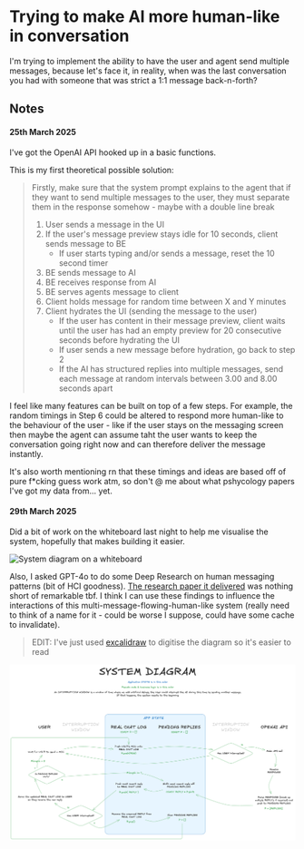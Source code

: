 # Trying to make AI more human-like in conversation

I'm trying to implement the ability to have the user and agent send multiple messages, because let's face it, in reality, when was the last conversation you had with someone that was strict a 1:1 message back-n-forth?

## Notes

#### 25th March 2025

I've got the OpenAI API hooked up in a basic functions.

This is my first theoretical possible solution:

> Firstly, make sure that the system prompt explains to the agent that if they want to send multiple messages to the user, they must separate them in the response somehow - maybe with a double line break
>
> 1. User sends a message in the UI
> 2. If the user's message preview stays idle for 10 seconds, client sends message to BE
>    - If user starts typing and/or sends a message, reset the 10 second timer
> 3. BE sends message to AI
> 4. BE receives response from AI
> 5. BE serves agents message to client
> 6. Client holds message for random time between X and Y minutes
> 7. Client hydrates the UI (sending the message to the user)
>    - If the user has content in their message preview, client waits until the user has had an empty preview for 20 consecutive seconds before hydrating the UI
>    - If user sends a new message before hydration, go back to step 2
>    - If the AI has structured replies into multiple messages, send each message at random intervals between 3.00 and 8.00 seconds apart

I feel like many features can be built on top of a few steps. For example, the random timings in Step 6 could be altered to respond more human-like to the behaviour of the user - like if the user stays on the messaging screen then maybe the agent can assume taht the user wants to keep the conversation going right now and can therefore deliver the message instantly.

It's also worth mentioning rn that these timings and ideas are based off of pure f\*cking guess work atm, so don't @ me about what pshycology papers I've got my data from... yet.

#### 29th March 2025

Did a bit of work on the whiteboard last night to help me visualise the system, hopefully that makes building it easier.

![System diagram on a whiteboard](./system-diagram-v2.png)

Also, I asked GPT-4o to do some Deep Research on human messaging patterns (bit of HCI goodness). [The research paper it delivered](https://chatgpt.com/share/67e72518-895c-8000-87a1-e7aaab2da431) was nothing short of remarkable tbf. I think I can use these findings to influence the interactions of this multi-message-flowing-human-like system (really need to think of a name for it - could be worse I suppose, could have some cache to invalidate).

> EDIT: I've just used [excalidraw](https://excalidraw.com/#json=DzeATzdAO46U7joR384XF,dL7MMSPhFEqgZfoWkjPhvg) to digitise the diagram so it's easier to read

![System diagram on a whiteboard](./system-diagram-v3.png)
